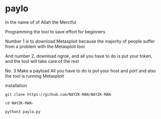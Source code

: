 # paylo

In the name of of Allah the Merciful 

Programming the tool to save effort for beginners

Number 1 is to download Metasploit because the majority of people suffer from a problem with the Metasploit tool  

And number 2, download ngrok, and all you have to do is put your token, and the tool will take care of the rest 

No. 3 Make a payload All you have to do is put your host and port and also the tool is running Metasploit 

installation 

`git clone https://github.com/NAYZK-MAN/NAYZK-MAN-`

`cd NAYZK-MAN-`

`python3 paylo.py`
